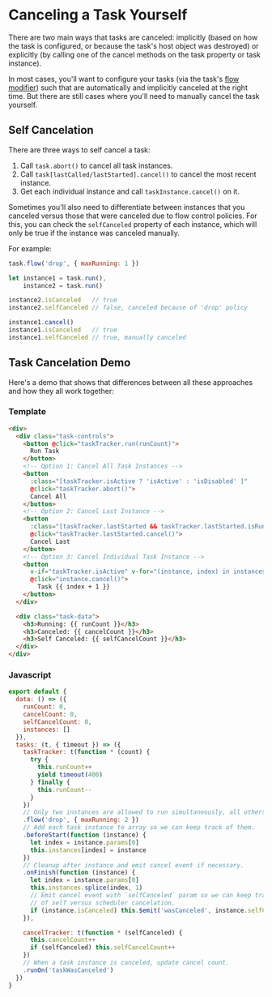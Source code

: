 <script>
import CancelationTracker from '~components/tasks/CancelationTracker'
export default {
  components: {
    CancelationTracker
  }
}
</script>

# Canceling a Task Yourself

There are two main ways that tasks are canceled: implicitly (based on how the task is configured, or because the task's host object was destroyed) or explicitly (by calling one of the cancel methods on the task property or task instance).

In most cases, you'll want to configure your tasks (via the task's [flow modifier](/guide/task-flow)) such that are automatically and implicitly canceled at the right time. But there are still cases where you'll need to manually cancel the task yourself.

## Self Cancelation

There are three ways to self cancel a task:

1. Call `task.abort()` to cancel all task instances.
2. Call `task[lastCalled/lastStarted].cancel()` to cancel the most recent instance.
3. Get each individual instance and call `taskInstance.cancel()` on it.

Sometimes you'll also need to differentiate between instances that you canceled versus those that were canceled due to flow control policies. For this, you can check the `selfCanceled` property of each instance, which will only be true if the instance was canceled manually.

For example:

```js
task.flow('drop', { maxRunning: 1 })

let instance1 = task.run(),
    instance2 = task.run()

instance2.isCanceled   // true
instance2.selfCanceled // false, canceled because of 'drop' policy

instance1.cancel()    
instance1.isCanceled   // true
instance1.selfCanceled // true, manually canceled
```

## Task Cancelation Demo

Here's a demo that shows that differences between all these approaches and how they all work together:

<div class="showcase">
  <CancelationTracker />
</div>

### Template

```html
<div>
  <div class="task-controls">
    <button @click="taskTracker.run(runCount)">
      Run Task
    </button>
    <!-- Option 1: Cancel All Task Instances -->
    <button
      :class="[taskTracker.isActive ? 'isActive' : 'isDisabled' ]"
      @click="taskTracker.abort()">
      Cancel All
    </button>
    <!-- Option 2: Cancel Last Instance -->
    <button
      :class="[taskTracker.lastStarted && taskTracker.lastStarted.isRunning ? 'isActive' : 'isDisabled' ]"
      @click="taskTracker.lastStarted.cancel()">
      Cancel Last
    </button>
    <!-- Option 3: Cancel Individual Task Instance -->
    <button
      v-if="taskTracker.isActive" v-for="(instance, index) in instances"
      @click="instance.cancel()">
        Task {{ index + 1 }}
    </button>
  </div>

  <div class="task-data">
    <h3>Running: {{ runCount }}</h3>
    <h3>Canceled: {{ cancelCount }}</h3>
    <h3>Self Canceled: {{ selfCancelCount }}</h3>
  </div>
</div>
```

### Javascript

```js
export default {
  data: () => ({
    runCount: 0,
    cancelCount: 0,
    selfCancelCount: 0,
    instances: []
  }),
  tasks: (t, { timeout }) => ({
    taskTracker: t(function * (count) {
      try {
        this.runCount++
        yield timeout(400)
      } finally {
        this.runCount--
      }
    })
    // Only two instances are allowed to run simultaneously, all others are dropped.
    .flow('drop', { maxRunning: 2 })
    // Add each task instance to array so we can keep track of them.
    .beforeStart(function (instance) {
      let index = instance.params[0]
      this.instances[index] = instance
    })
    // Cleanup after instance and emit cancel event if necessary.
    .onFinish(function (instance) {
      let index = instance.params[0]
      this.instances.splice(index, 1)
      // Emit cancel event with `selfCanceled` param so we can keep track
      // of self versus scheduler cancelation.
      if (instance.isCanceled) this.$emit('wasCanceled', instance.selfCanceled)
    }),

    cancelTracker: t(function * (selfCanceled) {
      this.cancelCount++
      if (selfCanceled) this.selfCancelCount++
    })
    // When a task instance is canceled, update cancel count.
    .runOn('taskWasCanceled')
  })
}
```
